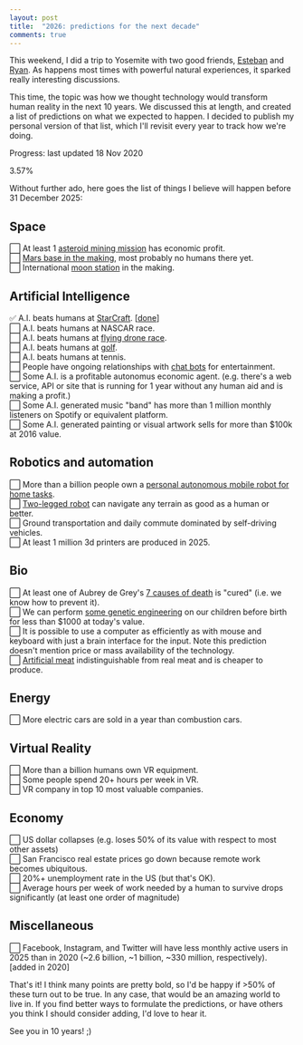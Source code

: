 ```yaml
---
layout: post
title:  "2026: predictions for the next decade"
comments: true
---
```


This weekend, I did a trip to Yosemite with two good friends, [Esteban][tibi] and [Ryan][ryan]. As happens most times with powerful natural experiences, it sparked really interesting discussions.

This time, the topic was how we thought technology would transform human reality in the next 10 years. We discussed this at length, and created a list of predictions on what we expected to happen. I decided to publish my personal version of that list, which I'll revisit every year to track how we're doing. 

Progress: last updated 18 Nov 2020

<div id="progressbar"><div>3.57%</div></div>

Without further ado, here goes the list of things I believe will happen before 31 December 2025:

## Space

⬜ At least 1 [asteroid mining mission][asteroid] has economic profit. <br />
⬜ [Mars base in the making][mars], most probably no humans there yet. <br />
⬜ International [moon station][moon] in the making. 

## Artificial Intelligence

✅ A.I. beats humans at [StarCraft][sc]. [<a href="https://deepmind.com/blog/article/alphastar-mastering-real-time-strategy-game-starcraft-ii">done</a>]<br />
⬜ A.I. beats humans at NASCAR race.<br />
⬜ A.I. beats humans at [flying drone race][drones]. <br />
⬜ A.I. beats humans at [golf][golf]. <br />
⬜ A.I. beats humans at tennis. <br />
⬜ People have ongoing relationships with [chat bots][chatbot] for entertainment. <br />
⬜ Some A.I. is a profitable autonomus economic agent. (e.g. there's a web service, API or site that is running for 1 year without any human aid and is making a profit.) <br />
⬜ Some A.I. generated music "band" has more than 1 million monthly listeners on Spotify or equivalent platform. <br />
⬜ Some A.I. generated painting or visual artwork sells for more than $100k at 2016 value.  <br />

## Robotics and automation
⬜ More than a billion people own a [personal autonomous mobile robot for home tasks][roboto]. <br />
⬜ [Two-legged robot][atlas] can navigate any terrain as good as a human or better. <br />
⬜ Ground transportation and daily commute dominated by self-driving vehicles.<br />
⬜ At least 1 million 3d printers are produced in 2025.

## Bio
⬜ At least one of Aubrey de Grey's [7 causes of death][7] is "cured" (i.e. we know how to prevent it). <br />
⬜ We can perform [some genetic engineering][dogs] on our children before birth for less than $1000 at today's value. <br />
⬜ It is possible to use a computer as efficiently as with mouse and keyboard with just a brain interface for the input. Note this prediction doesn't mention price or mass availability of the technology.<br />
⬜ [Artificial meat][meat] indistinguishable from real meat and is cheaper to produce. <br />


## Energy
⬜ More electric cars are sold in a year than combustion cars. <br />


## Virtual Reality
⬜ More than a billion humans own VR equipment. <br />
⬜ Some people spend 20+ hours per week in VR.<br />
⬜ VR company in top 10 most valuable companies. <br />


## Economy
⬜ US dollar collapses (e.g. loses 50% of its value with respect to most other assets)<br />
⬜ San Francisco real estate prices go down because remote work becomes ubiquitous. <br />
⬜ 20%+ unemployment rate in the US (but that's OK). <br />
⬜ Average hours per week of work needed by a human to survive drops significantly (at least one order of magnitude) <br />

## Miscellaneous 
⬜ Facebook, Instagram, and Twitter will have less monthly active users in 2025 than in 2020 (~2.6 billion, ~1 billion, ~330 million, respectively). [added in 2020] <br />




That's it! I think many points are pretty bold, so I'd be happy if >50% of these turn out to be true. In any case, that would be an amazing world to live in. If you find better ways to formulate the predictions, or have others you think I should consider adding, I'd love to hear it.

See you in 10 years! ;)



[tibi]: https://twitter.com/eordano
[ryan]: https://twitter.com/ryanxcharles 
[7]: https://en.wikipedia.org/wiki/Aubrey_de_Grey#The_seven_types_of_aging_damage
[asteroid]: https://en.wikipedia.org/wiki/Asteroid_mining
[mars]: https://en.wikipedia.org/wiki/Colonization_of_Mars#Robotic_precursors
[moon]: http://www.space.com/29285-moon-base-european-space-agency.html
[sc]: https://webdocs.cs.ualberta.ca/~cdavid/starcraftaicomp/index.shtml
[drones]: http://arstechnica.com/gadgets/2015/08/the-new-underground-sport-of-first-person-drone-racing/
[golf]: https://www.youtube.com/watch?v=2CVURQdFILk
[chatbot]: http://www.nytimes.com/2015/08/04/science/for-sympathetic-ear-more-chinese-turn-to-smartphone-program.html
[roboto]: http://spectrum.ieee.org/automaton/robotics/home-robots/when-will-we-have-robots-to-help-with-household-chores
[atlas]: https://www.youtube.com/watch?v=rVlhMGQgDkY
[dogs]: https://www.youtube.com/watch?v=3k_jm1ouAt4
[meat]: https://en.wikipedia.org/wiki/In_vitro_meat
